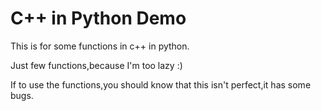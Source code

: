 # C++ in Python Demo
This is for some functions in c++ in python.

Just few functions,because I'm too lazy :)

If to use the functions,you should know that this isn't perfect,it has some bugs.
